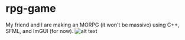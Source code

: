 # rpg-game
My friend and I are making an MORPG (it won't be massive) using C++, SFML, and ImGUI (for now). 
![alt text](https://github.com/InsertShadowyHere/rpg-game/blob/main/assets/mean-girls-guy-rmbg.png)
